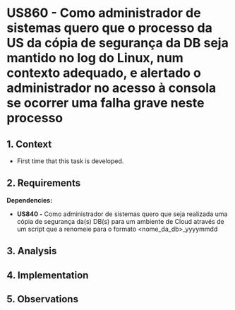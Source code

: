 # US860 - Como administrador de sistemas quero que o processo da US da cópia de segurança da DB seja mantido no log do Linux, num contexto adequado, e alertado o administrador no acesso à consola se ocorrer uma falha grave neste processo

## 1. Context

* First time that this task is developed.

## 2. Requirements

**Dependencies:**
- **US840 -** Como administrador de sistemas quero que seja realizada uma cópia de segurança da(s) DB(s) para um ambiente de Cloud através de um script que a renomeie para o formato <nome_da_db>_yyyymmdd

## 3. Analysis

## 4. Implementation

## 5. Observations

